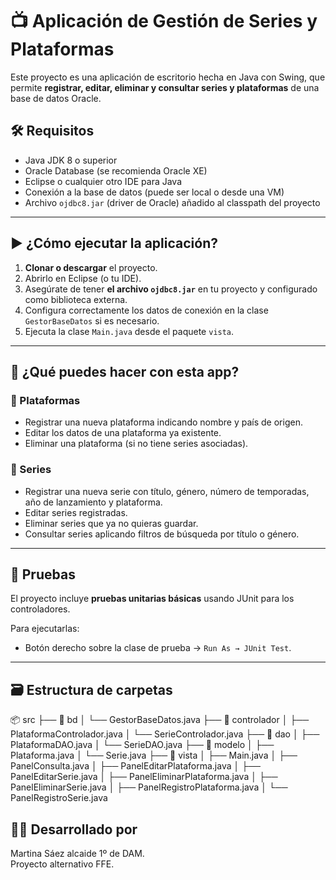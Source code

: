 # 📺 Aplicación de Gestión de Series y Plataformas

Este proyecto es una aplicación de escritorio hecha en Java con Swing, que permite **registrar, editar, eliminar y consultar series y plataformas** de una base de datos Oracle.

## 🛠️ Requisitos

- Java JDK 8 o superior
- Oracle Database (se recomienda Oracle XE)
- Eclipse o cualquier otro IDE para Java
- Conexión a la base de datos (puede ser local o desde una VM)
- Archivo `ojdbc8.jar` (driver de Oracle) añadido al classpath del proyecto

---

## ▶️ ¿Cómo ejecutar la aplicación?

1. **Clonar o descargar** el proyecto.
2. Abrirlo en Eclipse (o tu IDE).
3. Asegúrate de tener **el archivo `ojdbc8.jar`** en tu proyecto y configurado como biblioteca externa.
4. Configura correctamente los datos de conexión en la clase `GestorBaseDatos` si es necesario.
5. Ejecuta la clase `Main.java` desde el paquete `vista`.

---

## 🧩 ¿Qué puedes hacer con esta app?

### 📌 Plataformas
- Registrar una nueva plataforma indicando nombre y país de origen.
- Editar los datos de una plataforma ya existente.
- Eliminar una plataforma (si no tiene series asociadas).

### 📌 Series
- Registrar una nueva serie con título, género, número de temporadas, año de lanzamiento y plataforma.
- Editar series registradas.
- Eliminar series que ya no quieras guardar.
- Consultar series aplicando filtros de búsqueda por título o género.

---

## 🧪 Pruebas

El proyecto incluye **pruebas unitarias básicas** usando JUnit para los controladores.

Para ejecutarlas:
- Botón derecho sobre la clase de prueba → `Run As → JUnit Test`.

---

## 🗃️ Estructura de carpetas
📦 src
├── 📁 bd
│   └── GestorBaseDatos.java
├── 📁 controlador
│   ├── PlataformaControlador.java
│   └── SerieControlador.java
├── 📁 dao
│   ├── PlataformaDAO.java
│   └── SerieDAO.java
├── 📁 modelo
│   ├── Plataforma.java
│   └── Serie.java
├── 📁 vista
│   ├── Main.java
│   ├── PanelConsulta.java
│   ├── PanelEditarPlataforma.java
│   ├── PanelEditarSerie.java
│   ├── PanelEliminarPlataforma.java
│   ├── PanelEliminarSerie.java
│   ├── PanelRegistroPlataforma.java
│   └── PanelRegistroSerie.java

## 👩‍💻 Desarrollado por
Martina Sáez alcaide 1º de DAM.  
Proyecto alternativo FFE.
